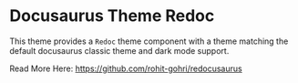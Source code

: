 # Docusaurus Theme Redoc

This theme provides a `Redoc` theme component with a theme matching the default docusaurus classic theme and dark mode support.

Read More Here: <https://github.com/rohit-gohri/redocusaurus>
